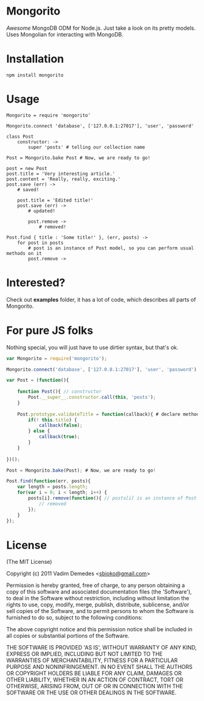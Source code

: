 # Mongorito

*Awesome* MongoDB ODM for Node.js. Just take a look on its pretty models. Uses Mongolian for interacting with MongoDB.

# Installation

```
npm install mongorito
```

# Usage

```coffee-script
Mongorito = require 'mongorito'

Mongorito.connect 'database', ['127.0.0.1:27017'], 'user', 'password'

class Post
	constructor: ->
		super 'posts' # telling our collection name

Post = Mongorito.bake Post # Now, we are ready to go!

post = new Post
post.title = 'Very interesting article.'
post.content = 'Really, really, exciting.'
post.save (err) ->
	# saved!
	
	post.title = 'Edited title!'
	post.save (err) ->
		# updated!
		
		post.remove ->
			# removed!

Post.find { title : 'Some title!' }, (err, posts) ->
	for post in posts
		# post is an instance of Post model, so you can perform usual methods on it
		post.remove ->
```

# Interested?

Check out **examples** folder, it has a lot of code, which describes all parts of Mongorito.

# For pure JS folks

Nothing special, you will just have to use dirtier syntax, but that's ok.

```javascript
var Mongorito = require('mongorito');

Mongorito.connect('database', ['127.0.0.1:27017'], 'user', 'password');

var Post = (function(){
	
	function Post(){ // constructor
		Post.__super__.constructor.call(this, 'posts');
	}
	
	Post.prototype.validateTitle = function(callback){ # declare methods, like this
		if(! this.title) {
			callback(false);
		} else {
			callback(true);
		}
	}
	
})();

Post = Mongorito.bake(Post); # Now, we are ready to go!

Post.find(function(err, posts){
	var length = posts.length;
	for(var i = 0; i < length; i++) {
		posts[i].remove(function(){ // posts[i] is an instance of Post class, so you can operate with it as a model
			// removed
		});
	}
});
```

# License 

(The MIT License)

Copyright (c) 2011 Vadim Demedes &lt;sbioko@gmail.com&gt;

Permission is hereby granted, free of charge, to any person obtaining
a copy of this software and associated documentation files (the
'Software'), to deal in the Software without restriction, including
without limitation the rights to use, copy, modify, merge, publish,
distribute, sublicense, and/or sell copies of the Software, and to
permit persons to whom the Software is furnished to do so, subject to
the following conditions:

The above copyright notice and this permission notice shall be
included in all copies or substantial portions of the Software.

THE SOFTWARE IS PROVIDED 'AS IS', WITHOUT WARRANTY OF ANY KIND,
EXPRESS OR IMPLIED, INCLUDING BUT NOT LIMITED TO THE WARRANTIES OF
MERCHANTABILITY, FITNESS FOR A PARTICULAR PURPOSE AND NONINFRINGEMENT.
IN NO EVENT SHALL THE AUTHORS OR COPYRIGHT HOLDERS BE LIABLE FOR ANY
CLAIM, DAMAGES OR OTHER LIABILITY, WHETHER IN AN ACTION OF CONTRACT,
TORT OR OTHERWISE, ARISING FROM, OUT OF OR IN CONNECTION WITH THE
SOFTWARE OR THE USE OR OTHER DEALINGS IN THE SOFTWARE.